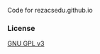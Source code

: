 Code for rezacsedu.github.io

### License

[GNU GPL v3](https://github.com/bk2dcradle/researcher/blob/gh-pages/LICENSE)
